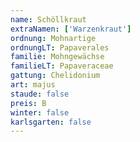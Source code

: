 ```yaml
---
name: Schöllkraut
extraNamen: ['Warzenkraut']
ordnung: Mohnartige
ordnungLT: Papaverales
familie: Mohngewächse
familieLT: Papaveraceae
gattung: Chelidonium
art: majus
staude: false
preis: B
winter: false
karlsgarten: false
---
```

